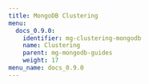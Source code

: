```yaml
---
title: MongoDB Clustering
menu:
  docs_0.9.0:
    identifier: mg-clustering-mongodb
    name: Clustering
    parent: mg-mongodb-guides
    weight: 17
menu_name: docs_0.9.0
---
```

